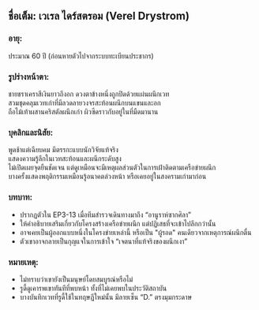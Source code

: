 ## ชื่อเต็ม: เวเรล ไดร์สตรอม (Verel Drystrom)

### อายุ:  
ประมาณ 60 ปี (ก่อนหายตัวไปจากระบบทะเบียนประชากร)

### รูปร่างหน้าตา:  
ชายชราเคราสีเงินยาวถึงอก ดวงตาข้างหนึ่งถูกปิดด้วยแผ่นผนึกเวท  
สวมชุดคลุมเวทเก่าที่มีลวดลายวงจรสะท้อนผนึกบนแขนและอก  
ถือไม้เท้าผสานคริสตัลผนึกเก่า ผิวซีดราวกับอยู่ในที่มืดมานาน

### บุคลิกและนิสัย:  
พูดช้าแต่เฉียบคม มีตรรกะแบบนักวิจัยแท้จริง  
แสดงความรู้ลึกในเวทสะท้อนและผนึกระดับสูง  
ไม่เปิดเผยจุดยืนชัดเจน แต่ดูเหมือนจะมีเหตุผลส่วนตัวในการเฝ้าติดตามเครือข่ายผนึก  
บางครั้งแสดงพฤติกรรมเหมือนรู้อนาคตล่วงหน้า หรือเคยอยู่ในสงครามเก่ามาก่อน

### บทบาท:  
- ปรากฏตัวใน EP3-13 เมื่อทีมสำรวจเดินทางมาถึง “อานูราห์ซากศิลา”  
- ให้คำอธิบายเสริมเกี่ยวกับโครงสร้างเครือข่ายผนึก แต่ปฏิเสธที่จะเข้าไปลึกกว่านั้น  
- อาจเคยเป็นผู้ออกแบบหนึ่งในโครงข่ายเหล่านี้ หรือเป็น "ผู้รอด" คนเดียวจากเหตุการณ์ผนึกตื่น  
- ตัวเขาอาจกลายเป็นกุญแจในการเข้าใจ “เจตนาที่แท้จริงของผนึกเงา”

### หมายเหตุ:  
- ไม่ทราบว่าเขายังเป็นมนุษย์โดยสมบูรณ์หรือไม่  
- รูดี้ดูเคารพเขาทันทีที่พบหน้า ทั้งที่ไม่เคยพบในประวัติสถาบัน  
- บางบันทึกเวทที่รูดี้ใช้ในทฤษฎีใหม่นั้น มีลายเซ็น “D.” ตรงมุมกระดาษ

